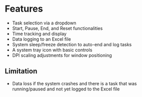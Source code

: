 # Features

+ Task selection via a dropdown
+ Start, Pause, End, and Reset functionalities
+ Time tracking and display
+ Data logging to an Excel file
+ System sleep/freeze detection to auto-end and log tasks
+ A system tray icon with basic controls
+ DPI scaling adjustments for window positioning

## Limitation

+ Data loss if the system crashes and there is a task that was running/paused and not yet logged to the Excel file

